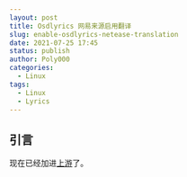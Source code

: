 ```yaml
---
layout: post
title: Osdlyrics 网易来源启用翻译
slug: enable-osdlyrics-netease-translation
date: 2021-07-25 17:45
status: publish
author: Poly000
categories: 
  - Linux
tags: 
  - Linux
  - Lyrics
---
```


## 引言

[上游]: https://github.com/osdlyrics/osdlyrics

现在已经加进[上游]了。
